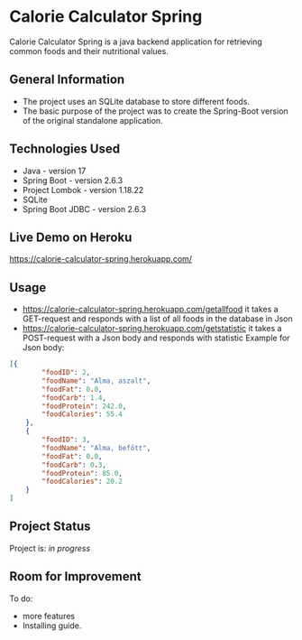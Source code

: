 # Calorie Calculator Spring
Calorie Calculator Spring is a java backend application for retrieving common foods and their nutritional values.

## General Information
- The project uses an SQLite database to store different foods.
- The basic purpose of the project was to create the Spring-Boot version of the original standalone application.

## Technologies Used
- Java - version 17
- Spring Boot - version 2.6.3
- Project Lombok - version 1.18.22
- SQLite
- Spring Boot JDBC - version 2.6.3

## Live Demo on Heroku

https://calorie-calculator-spring.herokuapp.com/

## Usage

- https://calorie-calculator-spring.herokuapp.com/getallfood
it takes a GET-request and responds with a list of all foods in the database in Json
- https://calorie-calculator-spring.herokuapp.com/getstatistic
it takes a POST-request with a Json body and responds with statistic
Example for Json body:
```json
[{
		"foodID": 2,
		"foodName": "Alma, aszalt",
		"foodFat": 0.0,
		"foodCarb": 1.4,
		"foodProtein": 242.0,
		"foodCalories": 55.4
	},
	{
		"foodID": 3,
		"foodName": "Alma, befőtt",
		"foodFat": 0.0,
		"foodCarb": 0.3,
		"foodProtein": 85.0,
		"foodCalories": 20.2
	}
]
```

## Project Status
Project is: _in progress_

## Room for Improvement

To do:
- more features
- Installing guide.

